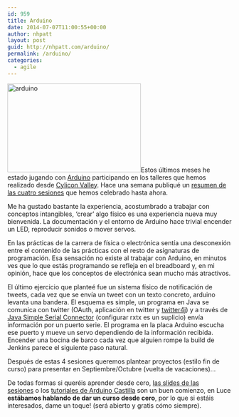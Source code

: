 ```yaml
---
id: 959
title: Arduino
date: 2014-07-07T11:00:55+00:00
author: nhpatt
layout: post
guid: http://nhpatt.com/arduino/
permalink: /arduino/
categories:
  - agile
---
```

[<img class="alignleft wp-image-966 size-medium" src="http://nhpatt.com/images/old_images/arduino.jpg" alt="arduino" width="300" height="199" />](http://nhpatt.com/images/old_images/arduino.jpg)Estos últimos meses he estado jugando con [Arduino](http://www.arduino.cc/) participando en los talleres que hemos realizado desde [Cylicon Valley](https://twitter.com/cylicon_valley). Hace una semana publiqué un [resumen de las cuatro sesiones](http://www.cyliconvalley.es/2014/06/25/resumen-de-aprender-arduino/) que hemos celebrado hasta ahora.

Me ha gustado bastante la experiencia, acostumbrado a trabajar con conceptos intangibles, &#8216;crear&#8217; algo físico es una experiencia nueva muy bienvenida. La documentación y el entorno de Arduino hace trivial encender un LED, reproducir sonidos o mover servos.

En las prácticas de la carrera de física o electrónica sentía una desconexión entre el contenido de las prácticas con el resto de asignaturas de programación. Esa sensación no existe al trabajar con Arduino, en minutos ves que lo que estás programando se refleja en el breadboard y, en mi opinión, hace que los conceptos de electrónica sean mucho más atractivos.

El último ejercicio que planteé fue un sistema físico de notificación de tweets, cada vez que se envía un tweet con un texto concreto, arduino levanta una bandera. El esquema es simple, un programa en Java se comunica con twitter (OAuth, aplicación en twitter y [twitter4j](http://twitter4j.org/en/index.html)) y a través de [Java Simple Serial Connector](https://code.google.com/p/java-simple-serial-connector/) (configurar rxtx es un suplicio) envía información por un puerto serie. El programa en la placa Arduino escucha ese puerto y mueve un servo dependiendo de la información recibida. Encender una bocina de barco cada vez que alguien rompe la build de Jenkins parece el siguiente paso natural.

Después de estas 4 sesiones queremos plantear proyectos (estilo fin de curso) para presentar en Septiembre/Octubre (vuelta de vacaciones)&#8230;

De todas formas si queréis aprender desde cero, [las slides de las sesiones](http://www.cyliconvalley.es/2014/06/25/resumen-de-aprender-arduino/) o los [tutoriales de Arduino Castilla](http://castilla.verkstad.cc/es/pagina-principal/) son un buen comienzo, en Luce **estábamos hablando de dar un curso desde cero**, por lo que si estáis interesados, dame un toque! (será abierto y gratis cómo siempre).

